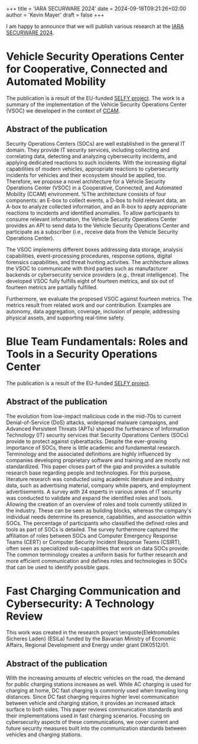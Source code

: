 +++
title = 'IARA SECURWARE 2024'
date = 2024-09-18T09:21:26+02:00
author = 'Kevin Mayer'
draft = false
+++

I am happy to announce that we will publish various research at the [IARA SECURWARE 2024](https://www.iaria.org/conferences2024/SECURWARE24.html). 

# Vehicle Security Operations Center for Cooperative, Connected and Automated Mobility

The publication is a result of the EU-funded [SELFY project](https://selfy-project.eu/). The work is a summary of the implementation of the Vehicle Security Operations Center (VSOC) we developed in the context of [CCAM](https://www.ccam.eu/).

## Abstract of the publication

Security Operations Centers (SOCs) are well established in the general IT domain. They provide IT security services, including collecting and correlating data, detecting and analyzing cybersecurity incidents, and applying dedicated reactions to such incidents. With the increasing digital capabilities of modern vehicles, appropriate reactions to cybersecurity incidents for vehicles and their ecosystem should be applied, too. Therefore, we propose a novel architecture for a Vehicle Security Operations Center (VSOC) in a Cooperative, Connected, and Automated Mobility (CCAM) environment. %The architecture consists of four components: an E-box to collect events, a D-box to hold relevant data, an A-box to analyze collected information, and an R-box to apply appropriate reactions to incidents and identified anomalies. To allow participants to consume relevant information, the Vehicle Security Operations Center provides an API to send data to the Vehicle Security Operations Center and participate as a subscriber (i.e., receive data from the Vehicle Security Operations Center).

The VSOC implements different boxes addressing data storage, analysis capabilities, event-processing procedures, response options, digital forensics capabilities, and threat hunting activities. The architecture allows the VSOC to communicate with third parties such as manufacturer backends or cybersecurity service providers (e.g., threat intelligence). The developed VSOC fully fulfills eight of fourteen metrics, and six out of fourteen metrics are partially fulfilled.
    
Furthermore, we evaluate the proposed VSOC against fourteen metrics. The metrics result from related work and our contribution. Examples are autonomy, data aggregation, coverage, inclusion of people, addressing physical assets, and supporting real-time safety.

# Blue Team Fundamentals: Roles and Tools in a Security Operations Center

The publication is a result of the EU-funded [SELFY project](https://selfy-project.eu/).

## Abstract of the publication

The evolution from low-impact malicious code in the mid-70s to current Denial-of-Service (DoS) attacks, widespread malware campaigns, and Advanced Persistent Threats (APTs) shaped the furtherance of Information Technology (IT) security services that Security Operations Centers (SOCs) provide to protect against cyberattacks. Despite the ever-growing importance of SOCs, there is little academic and fundamental research. Terminology and the associated definitions are highly influenced by companies developing proprietary software and training and are mostly not standardized. This paper closes part of the gap and provides a suitable research base regarding people and technologies. For this purpose, literature research was conducted using academic literature and industry data, such as advertising material, company white papers, and employment advertisements. A survey with 24 experts in various areas of IT security was conducted to validate and expand the identified roles and tools. Allowing the creation of an overview of roles and tools currently utilized in the industry. These can be seen as building blocks, whereas the company's individual needs determine its presence, capabilities, and association within SOCs. The percentage of participants who classified the defined roles and tools as part of SOCs is detailed. The survey furthermore captured the affiliation of roles between SOCs and Computer Emergency Response Teams (CERT) or Computer Security Incident Response Teams (CSIRT), often seen as specialized sub-capabilities that work on data SOCs provide. The common terminology creates a uniform basis for further research and more efficient communication and defines roles and technologies in SOCs that can be used to identify possible gaps.


# Fast Charging Communication and Cybersecurity: A Technology Review

This work was created in the research project \enquote{Elektromobiles Sicheres Laden} (ESiLa) funded by the Bavarian Ministry of Economic Affairs, Regional Development and Energy under grant DIK0512/01.

## Abstract of the publication

With the increasing amounts of electric vehicles on the road, the demand for public charging stations increases as well. While AC charging is used for charging at home, DC fast charging is commonly used when traveling long distances. Since DC fast charging requires higher level communication between vehicle and charging station, it provides an increased attack surface to both sides. This paper reviews communication standards and their implementations used in fast charging scenarios. Focusing on cybersecurity aspects of these communications, we cover current and future security measures built into the communication standards between vehicles and charging stations.
